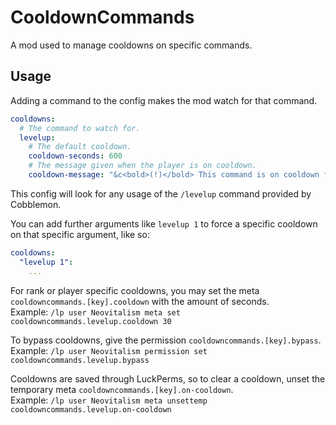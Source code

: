 # CooldownCommands
A mod used to manage cooldowns on specific commands.

## Usage
Adding a command to the config makes the mod watch for that command.
```yaml
cooldowns:
  # The command to watch for.
  levelup:
    # The default cooldown.
    cooldown-seconds: 600
    # The message given when the player is on cooldown.
    cooldown-message: "&c<bold>(!)</bold> This command is on cooldown for another {time-formatted}."
```
This config will look for any usage of the `/levelup` command provided by Cobblemon.

You can add further arguments like `levelup 1` to force a specific cooldown on that specific argument, like so:
```yaml
cooldowns:
  "levelup 1":
    ...
```

For rank or player specific cooldowns, you may set the meta `cooldowncommands.[key].cooldown` with the amount of seconds.  
Example: `/lp user Neovitalism meta set cooldowncommands.levelup.cooldown 30`
  
To bypass cooldowns, give the permission `cooldowncommands.[key].bypass`.  
Example: `/lp user Neovitalism permission set cooldowncommands.levelup.bypass`  

Cooldowns are saved through LuckPerms, so to clear a cooldown, unset the temporary meta `cooldowncommands.[key].on-cooldown`.  
Example: `/lp user Neovitalism meta unsettemp cooldowncommands.levelup.on-cooldown`
